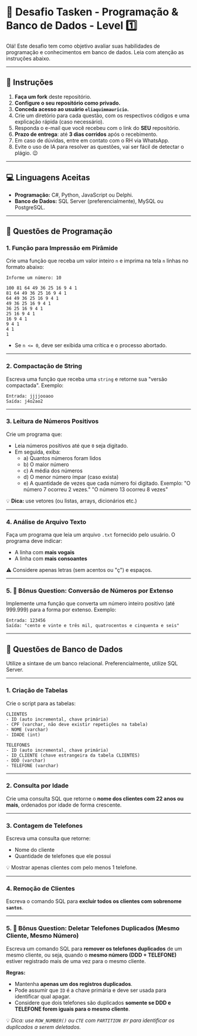 # 🧠 Desafio Tasken - Programação & Banco de Dados - Level 1️⃣

Olá! Este desafio tem como objetivo avaliar suas habilidades de programação e conhecimentos em banco de dados. Leia com atenção as instruções abaixo.

---

## 📌 Instruções

1. **Faça um fork** deste repositório.
2. **Configure o seu repositório como privado.**
3. **Conceda acesso ao usuário `eliaquimmauricio`.**
4. Crie um diretório para cada questão, com os respectivos códigos e uma explicação rápida (caso necessário).
5. Responda o e-mail que você recebeu com o link do **SEU** repositório. 
6. **Prazo de entrega**: até **3 dias corridos** após o recebimento.
7. Em caso de dúvidas, entre em contato com o RH via WhatsApp.
8. Evite o uso de IA para resolver as questões, vai ser fácil de detectar o plágio. 😉

---

## 💻 Linguagens Aceitas

- **Programação:** C#, Python, JavaScript ou Delphi.
- **Banco de Dados:** SQL Server (preferencialmente), MySQL ou PostgreSQL.

---

## 🔢 Questões de Programação

### 1. Função para Impressão em Pirâmide

Crie uma função que receba um valor inteiro `n` e imprima na tela `n` linhas no formato abaixo:

```
Informe um número: 10

100 81 64 49 36 25 16 9 4 1
81 64 49 36 25 16 9 4 1
64 49 36 25 16 9 4 1
49 36 25 16 9 4 1
36 25 16 9 4 1
25 16 9 4 1
16 9 4 1
9 4 1
4 1
1
```

- Se `n <= 0`, deve ser exibida uma crítica e o processo abortado.

---

### 2. Compactação de String

Escreva uma função que receba uma `string` e retorne sua "versão compactada". Exemplo:

```text
Entrada: jjjjooaoo  
Saída: j4o2ao2
```

---

### 3. Leitura de Números Positivos

Crie um programa que:

- Leia números positivos até que `0` seja digitado.
- Em seguida, exiba:
  - a) Quantos números foram lidos
  - b) O maior número
  - c) A média dos números
  - d) O menor número ímpar (caso exista)
  - e) A quantidade de vezes que cada número foi digitado. Exemplo: "O número 7 ocorreu 2 vezes." 
"O número 13 ocorreu 8 vezes"

💡 **Dica:** use vetores (ou listas, arrays, dicionários etc.)

---

### 4. Análise de Arquivo Texto

Faça um programa que leia um arquivo `.txt` fornecido pelo usuário. O programa deve indicar:

- A linha com **mais vogais**
- A linha com **mais consoantes**

⚠️ Considere apenas letras (sem acentos ou "ç") e espaços.

---

### 5. 🥇 Bônus Question: Conversão de Números por Extenso
Implemente uma função que converta um número inteiro positivo (até 999.999) para a forma por extenso.
Exemplo:

```text
Entrada: 123456  
Saída: "cento e vinte e três mil, quatrocentos e cinquenta e seis"
```

---

## 🧩 Questões de Banco de Dados

Utilize a sintaxe de um banco relacional. Preferencialmente, utilize SQL Server.

---

### 1. Criação de Tabelas

Crie o script para as tabelas:

```text
CLIENTES
- ID (auto incremental, chave primária)
- CPF (varchar, não deve existir repetições na tabela)
- NOME (varchar)
- IDADE (int)

TELEFONES
- ID (auto incremental, chave primária)
- ID_CLIENTE (chave estrangeira da tabela CLIENTES)
- DDD (varchar)
- TELEFONE (varchar)
```
---

### 2. Consulta por Idade

Crie uma consulta SQL que retorne o **nome dos clientes com 22 anos ou mais**, ordenados por idade de forma crescente.

---

### 3. Contagem de Telefones

Escreva uma consulta que retorne:
- Nome do cliente
- Quantidade de telefones que ele possui

💡 Mostrar apenas clientes com pelo menos 1 telefone.

---

### 4. Remoção de Clientes

Escreva o comando SQL para **excluir todos os clientes com sobrenome `santos`**.

---

### 5. 🥇 Bônus Question: Deletar Telefones Duplicados (Mesmo Cliente, Mesmo Número)

Escreva um comando SQL para **remover os telefones duplicados** de um mesmo cliente, ou seja, quando o **mesmo número (DDD + TELEFONE)** estiver registrado mais de uma vez para o mesmo cliente.

**Regras:**
- Mantenha **apenas um dos registros duplicados**.
- Pode assumir que `ID` é a chave primária e deve ser usada para identificar qual apagar.
- Considere que dois telefones são duplicados **somente se DDD e TELEFONE forem iguais para o mesmo cliente**.

💡 *Dica: use `ROW_NUMBER()` ou `CTE` com `PARTITION BY` para identificar os duplicados a serem deletados.*
